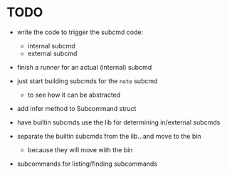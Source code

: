 
# TODO

- write the code to trigger the subcmd code:
  - internal subcmd
  - external subcmd
- finish a runner for an actual (internal) subcmd

- just start building subcmds for the `note` subcmd
  - to see how it can be abstracted
- add infer method to Subcommand struct
- have builtin subcmds use the lib for determining in/external subcmds
- separate the builtin subcmds from the lib...and move to the bin
  - because they will move with the bin
- subcommands for listing/finding subcommands


